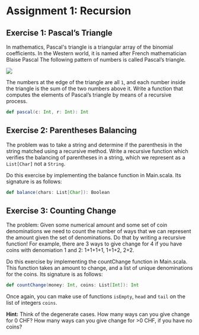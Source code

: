 # Assignment 1: Recursion

## Exercise 1: Pascal’s Triangle

In mathematics, Pascal's triangle is a triangular array of the binomial coefficients.
In the Western world, it is named after French mathematician Blaise Pascal
The following pattern of numbers is called Pascal’s triangle.

<img src="https://raw.github.com/IaniLO/courseraogfun/images/pascals-triangle.gif"/>


The numbers at the edge of the triangle are all `1`, and each number inside the triangle is the sum of the two numbers above it.
Write a function that computes the elements of Pascal’s triangle by means of a recursive process.


```scala
def pascal(c: Int, r: Int): Int
```

## Exercise 2: Parentheses Balancing

The problem was to take a string and determine if the parenthesis in the string matched using a recursive method.
Write a recursive function which verifies the balancing of parentheses in a string, which we represent as a `List[Char]` not a `String`.

Do this exercise by implementing the balance function in Main.scala.
Its signature is as follows:

```scala
def balance(chars: List[Char]): Boolean
```


## Exercise 3: Counting Change

The problem:
Given some numerical amount and some set of coin denominations we need to count the number of ways that we can represent the amount given the set of denominations.
Do that by writing a recursive function!
For example, there are 3 ways to give change for 4 if you have coins with denomiation 1 and 2: 1+1+1+1, 1+1+2, 2+2.

Do this exercise by implementing the countChange function in Main.scala. This function takes an amount to change, and a list of unique denominations for the coins.
Its signature is as follows:

```scala
def countChange(money: Int, coins: List[Int]): Int
```

Once again, you can make use of functions `isEmpty`, `head` and `tail` on the list of integers `coins`.

**Hint:** Think of the degenerate cases. How many ways can you give change for 0 CHF? How many ways can you give change for >0 CHF, if you have no coins?
